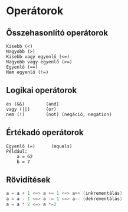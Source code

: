 # Operátorok

## Összehasonlító operátorok

```text
Kisebb (<)
Nagyobb (>)
Kisebb vagy egyenlő (<=)
Nagyobb vagy egyenlő (>=)
Egyenlő (==)
Nem egyenlő (!=)
```

## Logikai operátorok

```text
és (&&)        (and)
vagy (||)      (or)
nem (!)        (not) (negáció, negation)
```

## Értékadó operátorok

```text
Egyenlő (=)      (equals)
Például:
    a = 62
    b = 7
```

## Rövidítések

```cpp
a = a + 1 <=> a += 1 <=> a++ (inkrementálás)
a = a - 1 <=> a -= 1 <=> a-- (dekrementálás)
a = a * 2 <=> a *=2
```

